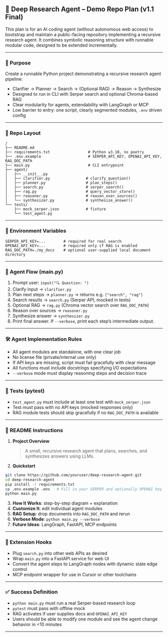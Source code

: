 ## 🧠 Deep Research Agent – Demo Repo Plan (v1.1 Final)

This plan is for an AI coding agent (without autonomous web access) to bootstrap and maintain a public-facing repository implementing a recursive research agent. It combines symbolic reasoning structure with runnable modular code, designed to be extended incrementally.

---

### 🎯 Purpose

Create a runnable Python project demonstrating a recursive research agent pipeline:

* Clarifier → Planner → Search → (Optional RAG) → Reason → Synthesize
* Designed to run in CLI with Serper search and optional Chroma-based RAG
* Clear modularity for agents, extendability with LangGraph or MCP
* Low barrier to entry: one script, clearly segmented modules, `.env` driven config

---

### 📂 Repo Layout

```
/
├── README.md
├── requirements.txt                 # Python ≥3.10, no poetry
├── .env.example                     # SERPER_API_KEY, OPENAI_API_KEY, RAG_DOC_PATH
├── main.py                          # CLI entrypoint
├── agent/
│   ├── __init__.py
│   ├── clarifier.py                # clarify_question()
│   ├── planner.py                  # plan_steps()
│   ├── search.py                   # serper_search()
│   ├── rag.py                      # query_vector_store()
│   ├── reasoner.py                 # reason_over_sources()
│   └── synthesizer.py              # synthesize_answer()
└── tests/
    ├── mock_serper.json            # fixture
    └── test_agent.py
```

---

### 🔑 Environment Variables

```
SERPER_API_KEY=...        # required for real search
OPENAI_API_KEY=...        # required only if RAG is enabled
RAG_DOC_PATH=./my_docs    # optional user-supplied local document directory
```

---

### 🚀 Agent Flow (main.py)

1. Prompt user: `input("🔍 Question: ")`
2. Clarify input → `clarifier.py`
3. Plan next steps → `planner.py` → returns e.g. `["search", "rag"]`
4. Search results → `search.py` (Serper API, mocked in tests)
5. Optional RAG → `rag.py` (Chroma vector search over `RAG_DOC_PATH`)
6. Reason over sources → `reasoner.py`
7. Synthesize answer → `synthesizer.py`
8. Print final answer. If `--verbose`, print each step’s intermediate output.

---

### 🛠 Agent Implementation Rules

* All agent modules are standalone, with one clear job
* No license file (private/internal use only)
* If API keys are missing, script must fail gracefully with clear message
* All functions must include docstrings specifying I/O expectations
* `--verbose` mode must display reasoning steps and decision trace

---

### 🧪 Tests (pytest)

* `test_agent.py` must include at least one test with `mock_serper.json`
* Test must pass with no API keys (mocked responses only)
* RAG module tests should skip gracefully if no `RAG_DOC_PATH` is available

---

### 📘 README Instructions

1. **Project Overview**

   > A small, recursive research agent that plans, searches, and synthesizes answers using LLMs.
2. **Quickstart**

```bash
git clone https://github.com/youruser/deep-research-agent.git
cd deep-research-agent
pip install -r requirements.txt
cp .env.example .env   # Fill in your SERPER and optionally OPENAI key
python main.py
```

3. **How It Works**: step-by-step diagram + explanation
4. **Customize It**: edit individual agent modules
5. **RAG Setup**: drop documents into `RAG_DOC_PATH` and rerun
6. **Verbose Mode**: `python main.py --verbose`
7. **Future Ideas**: LangGraph, FastAPI, MCP endpoints

---

### 🔌 Extension Hooks

* Plug `search.py` into other web APIs as desired
* Wrap `main.py` into a FastAPI service for web UI
* Convert the agent steps to LangGraph nodes with dynamic state edge control
* MCP endpoint wrapper for use in Cursor or other toolchains

---

### ✅ Success Definition

* `python main.py` must run a real Serper-based research loop
* `pytest` must pass with offline mock
* RAG activates if user supplies docs and `OPENAI_API_KEY`
* Users should be able to modify one module and see the agent change behavior in <10 minutes

---